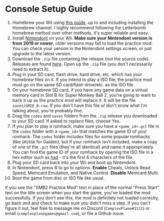 # Console Setup Guide

1. Homebrew your Wii using [this guide](https://wii.guide), up to and including installing the Homebrew channel. I
   highly recommend following the Letterbomb homebrew method over other methods, it's super reliable and easy.
2. Install [Nintendont](https://github.com/FIX94/Nintendont) on your Wii. **Make sure your Nintendont version is from
   2019 or newer**, older versions may fail to load the practice mod. You can check your version in the Nintendont
   settings screen, or just upgrade to the latest version.
3. Download the `.zip` file containing the release (_not_ the source code). Releases are
   found [here](https://github.com/complexplane/apesphere/releases). Open up the `.zip` file (you don't necessarily need
   to extract it).
4. Plug in your SD card, flash drive, hard drive, etc. which has your homebrew files on it. If you intend to play a ISO
   file, the practice mod must go on the same SD card/flash drive/etc. as the ISO file.
5. On your homebrew SD card, if you have any game data on a virtual memory card in Slot B for Super Monkey Ball 2,
   you're going to want to back it up as the practice mod will replace it. It will be the file `saves/GM2E_B.raw`. If
   you don't have this file or don't know what I'm talking about, you're probably fine.
6. Drag the `codes` and `saves` folders from the `.zip` release you downloaded to your SD card. If asked to replace
   files, choose Yes.
7. If you plan to play a romhack, make sure you have a `<game_id>.gct` file in the `codes` folder with a `<game_id>` that matches the game ID of your romhack. The `codes` folder includes files for some popular romhacks (like `GM2EGD` for Gaiden), but if your romhack isn't included, make a copy of one of the `.gct` files (they're all identical) and name it appropriately. You can find the game ID of your romhack by opening the ISO file in a hex editor such as [hxd](https://mh-nexus.de/en/hxd/) - it's the first 6 characters of the file.
8. Plug your SD card back into your Wii and boot up Nintendont.
9. In Nintendont, press B to go to options. **Enable** Cheats, Unlock Read Speed, Memcard Emulation, and Native
   Control. **Disable** Memcard Multi.
10. Boot the game from disc or ISO file like usual.

If you see the "SMB2 Practice Mod" text in place of the normal "Press Start" text on the title screen when you start the
game, you've loaded the mod successfully. If you don't see this, the mod is definitely not loaded correctly, go back and
and check to make sure you didn't miss a step. If you can't figure it out, feel free to message me on
Discord (`ComplexPlane#3111`) or email (`complexplanegames@gmail.com`), or file a Github issue.

